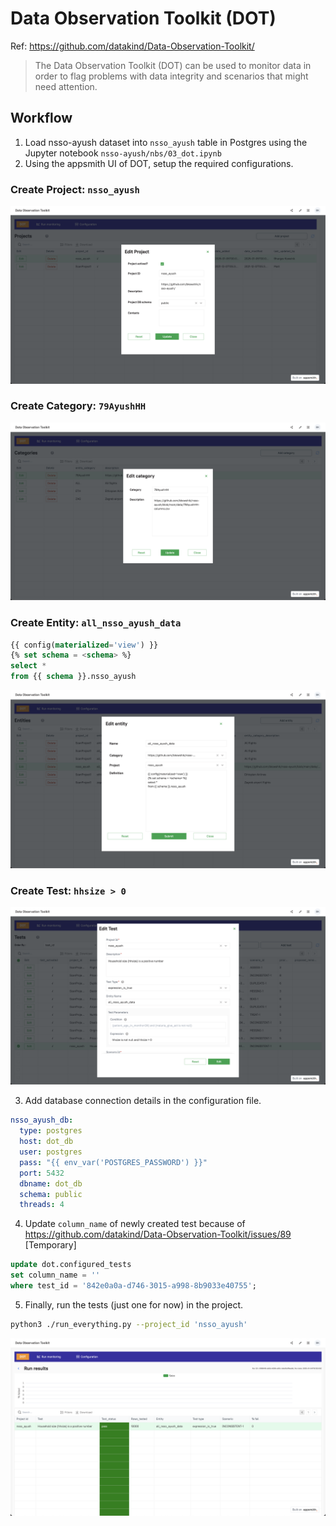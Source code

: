 # Data Observation Toolkit (DOT)

Ref: https://github.com/datakind/Data-Observation-Toolkit/

> The Data Observation Toolkit (DOT) can be used to monitor data in order to flag problems with data integrity and scenarios that might need attention.

## Workflow

1. Load nsso-ayush dataset into `nsso_ayush` table in Postgres using the Jupyter notebook `nsso-ayush/nbs/03_dot.ipynb`
2. Using the appsmith UI of DOT, setup the required configurations.

### Create Project: `nsso_ayush`

![](../images/dot-new-project.png)

### Create Category: `79AyushHH`

![](../images/dot-new-category.png)


### Create Entity: `all_nsso_ayush_data`

```sql
{{ config(materialized='view') }}
{% set schema = <schema> %}
select *
from {{ schema }}.nsso_ayush
```

![](../images/dot-new-entity.png)


### Create Test: `hhsize > 0`

![](../images/dot-new-test.png)


3. Add database connection details in the configuration file.

```yaml
nsso_ayush_db:
  type: postgres
  host: dot_db
  user: postgres
  pass: "{{ env_var('POSTGRES_PASSWORD') }}"
  port: 5432
  dbname: dot_db
  schema: public
  threads: 4
```

4. Update `column_name` of newly created test because of https://github.com/datakind/Data-Observation-Toolkit/issues/89 [Temporary]

```sql
update dot.configured_tests
set column_name = ''
where test_id = '842e0a0a-d746-3015-a998-8b9033e40755';
```

5. Finally, run the tests (just one for now) in the project.

```bash
python3 ./run_everything.py --project_id 'nsso_ayush'
```

![](../images/dot-new-run.png)